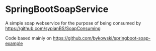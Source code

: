 # SpringBootSoapService

A simple soap webservice for the purpose of being consumed by https://github.com/sypianBS/SoapConsuming

Code based mainly on https://github.com/bykowski/springboot-soap-example
